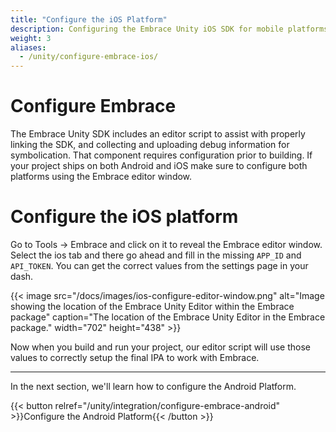 ```yaml
---
title: "Configure the iOS Platform"
description: Configuring the Embrace Unity iOS SDK for mobile platforms
weight: 3
aliases:
  - /unity/configure-embrace-ios/
---
```


# Configure Embrace

The Embrace Unity SDK includes an editor script to assist with properly linking the SDK, and collecting and uploading debug information for symbolication. That component requires configuration prior to building. If your project ships on both Android and iOS make sure to configure both platforms using the Embrace editor window.

# Configure the iOS platform

Go to Tools -> Embrace and click on it to reveal the Embrace editor window. Select the ios tab and there go ahead and fill in the missing `APP_ID` and `API_TOKEN`. You can get the correct values from the settings page in your dash.

{{< image src="/docs/images/ios-configure-editor-window.png" alt="Image showing the location of the Embrace Unity Editor within the Embrace package" caption="The location of the Embrace Unity Editor in the Embrace package." width="702" height="438" >}}


Now when you build and run your project, our editor script will use those values to correctly setup the final IPA to work with Embrace.

---

In the next section, we'll learn how to configure the Android Platform.

{{< button relref="/unity/integration/configure-embrace-android" >}}Configure the Android Platform{{< /button >}}
